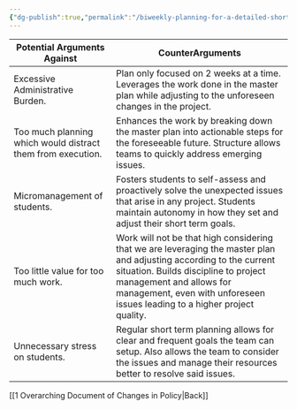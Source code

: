 ```yaml
---
{"dg-publish":true,"permalink":"/biweekly-planning-for-a-detailed-short-term-horizon-plan/"}
---
```




| Potential Arguments Against                                 | CounterArguments                                                                                                                                                                                                                                                    |
| ----------------------------------------------------------- | ------------------------------------------------------------------------------------------------------------------------------------------------------------------------------------------------------------------------------------------------------------------- |
| Excessive Administrative Burden.                            | Plan only focused on 2 weeks at a time. Leverages the work done in the master plan while adjusting to the unforeseen changes in the project.                                                                                                                        |
| Too much planning which would distract them from execution. | Enhances the work by breaking down the master plan into actionable steps for the foreseeable future. Structure allows teams to quickly address emerging issues.                                                                                                     |
| Micromanagement of students.                                | Fosters students to self-assess and proactively solve the unexpected issues that arise in any project. Students maintain autonomy in how they set and adjust their short term goals.                                                                                |
| Too little value for too much work.                         | Work will not be that high considering that we are leveraging the master plan and adjusting according to the current situation. Builds discipline to project management and allows for management, even with unforeseen issues leading to a higher project quality. |
| Unnecessary stress on students.                             | Regular short term planning allows for clear and frequent goals the team can setup. Also allows the team to consider the issues and manage their resources better to resolve said issues.                                                                           |

[[1 Overarching Document of Changes in Policy\|Back]]
